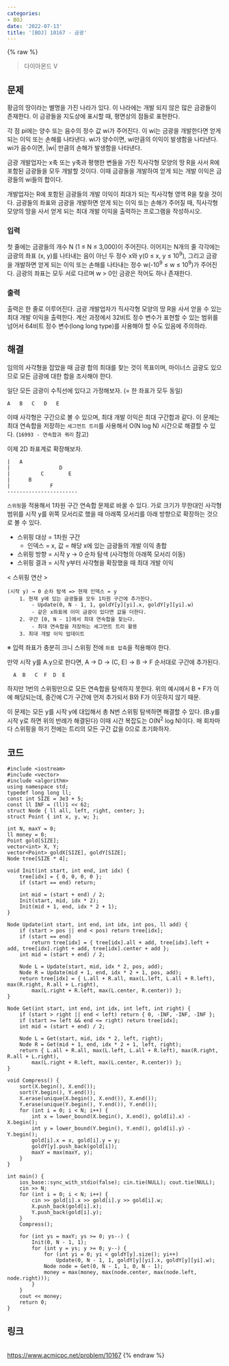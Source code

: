 ```yaml
---
categories:
- BOJ
date: '2022-07-13'
title: '[BOJ] 10167 - 금광'
---
```


{% raw %}
> 다이아몬드 V<br>

## 문제
황금의 땅이라는 별명을 가진 나라가 있다. 이 나라에는 개발 되지 않은 많은 금광들이 존재한다. 이 금광들을 지도상에 표시할 때, 평면상의 점들로 표현한다.

각 점 pi에는 양수 또는 음수의 정수 값 wi가 주어진다. 이 wi는 금광을 개발한다면 얻게 되는 이익 또는 손해를 나타낸다. wi가 양수이면, wi만큼의 이익이 발생함을 나타낸다. wi가 음수이면, |wi| 만큼의 손해가 발생함을 나타낸다.

금광 개발업자는 x축 또는 y축과 평행한 변들을 가진 직사각형 모양의 땅 R을 사서 R에 포함된 금광들을 모두 개발할 것이다. 이때 금광들을 개발하여 얻게 되는 개발 이익은 금광들의 wi들의 합이다.

개발업자는 R에 포함된 금광들의 개발 이익이 최대가 되는 직사각형 영역 R을 찾을 것이다. 금광들의 좌표와 금광을 개발하면 얻게 되는 이익 또는 손해가 주어질 때, 직사각형 모양의 땅을 사서 얻게 되는 최대 개발 이익을 출력하는 프로그램을 작성하시오.

### 입력
첫 줄에는 금광들의 개수 N (1 ≤ N ≤ 3,000)이 주어진다. 이어지는 N개의 줄 각각에는 금광의 좌표 (x, y)를 나타내는 음이 아닌 두 정수 x와 y(0 ≤ x, y ≤ 10<sup>9</sup>), 그리고 금광을 개발하면 얻게 되는 이익 또는 손해를 나타내는 정수 w(-10<sup>9</sup>  ≤ w ≤ 10<sup>9</sup>)가 주어진다. 금광의 좌표는 모두 서로 다르며 w > 0인 금광은 적어도 하나 존재한다.

### 출력
출력은 한 줄로 이루어진다. 금광 개발업자가 직사각형 모양의 땅 R을 사서 얻을 수 있는 최대 개발 이익을 출력한다. 계산 과정에서 32비트 정수 변수가 표현할 수 있는 범위를 넘어서 64비트 정수 변수(long long type)를 사용해야 할 수도 있음에 주의하라.

## 해결
임의의 사각형을 잡았을 때 금광 합의 최대를 찾는 것이 목표이며, 마이너스 금광도 있으므로 모든 금광에 대한 합을 조사해야 한다.

일단 모든 금광이 수직선에 있다고 가정해보자. (= 한 좌표가 모두 동일)
```
A   B   C   D   E
```
이때 사각형은 구간으로 볼 수 있으며, 최대 개발 이익은 최대 구간합과 같다. 이 문제는 최대 연속합을 저장하는 `세그먼트 트리`를 사용해서 O(N log N) 시간으로 해결할 수 있다. (`16993 - 연속합과 쿼리` 참고)

이제 2D 좌표계로 확장해보자.
```
|   A
|                D
|          C        E
|      B
|             F
-----------------------
```
`스위핑`을 적용해서 1차원 구간 연속합 문제로 바꿀 수 있다. 가로 크기가 무한대인 사각형 범위를 시작 y를 위쪽 모서리로 했을 때 아래쪽 모서리를 아래 방향으로 확장하는 것으로 볼 수 있다.
- 스위핑 대상 = 1차원 구간
	- 인덱스 = x, 값 = 해당 x에 있는 금광들의 개발 이익 총합
- 스위핑 방향 = 시작 y → 0 순차 탐색 (사각형의 아래쪽 모서리 이동)
- 스위핑 결과 = 시작 y부터 사각형을 확장했을 때 최대 개발 이익

< 스위핑 연산 >
```
(시작 y) → 0 순차 탐색 => 현재 인덱스 = y
	1. 현재 y에 있는 금광들을 모두 1차원 구간에 추가한다.
		- Update(0, N - 1, 1, goldY[y][yi].x, goldY[y][yi].w)
		- 같은 x좌표에 이미 금광이 있다면 값을 더한다.
	2. 구간 [0, N - 1]에서 최대 연속합을 찾는다.
		- 최대 연속합을 저장하는 세그먼트 트리 활용
	3. 최대 개발 이익 업데이트
```
※ 입력 좌표가 충분히 크니 스위핑 전에 `좌표 압축`을 적용해야 한다.

만약 시작 y를 A.y으로 한다면, A → D → (C, E) → B → F 순서대로 구간에 추가된다. 
```
  A  B   C  F  D  E
```
하지만 1번의 스위핑만으로 모든 연속합을 탐색하지 못한다. 위의 예시에서 B + F가 이에 해당되는데, 중간에 C가 구간에 먼저 추가되서 B와 F가 이웃하지 않기 때문.

이 문제는 모든 y를 시작 y에 대입해서 총 N번 스위핑 탐색하면 해결할 수 있다. (B.y를 시작 y로 하면 위의 반례가 해결된다) 이때 시간 복잡도는 O(N<sup>2</sup> log N)이다. 매 회차마다 스위핑을 하기 전에는 트리의 모든 구간 값을 0으로 초기화하자.

## 코드
```
#include <iostream>
#include <vector>
#include <algorithm>
using namespace std;
typedef long long ll;
const int SIZE = 3e3 + 5;
const ll INF = (ll)1 << 62;
struct Node { ll all, left, right, center; };
struct Point { int x, y, w; };

int N, maxY = 0;
ll money = 0;
Point gold[SIZE];
vector<int> X, Y;
vector<Point> goldX[SIZE], goldY[SIZE];
Node tree[SIZE * 4];

void Init(int start, int end, int idx) {
	tree[idx] = { 0, 0, 0, 0 };
	if (start == end) return;

	int mid = (start + end) / 2;
	Init(start, mid, idx * 2);
	Init(mid + 1, end, idx * 2 + 1);
}

Node Update(int start, int end, int idx, int pos, ll add) {
	if (start > pos || end < pos) return tree[idx];
	if (start == end) 
		return tree[idx] = { tree[idx].all + add, tree[idx].left + add, tree[idx].right + add, tree[idx].center + add };
	int mid = (start + end) / 2;

	Node L = Update(start, mid, idx * 2, pos, add);
	Node R = Update(mid + 1, end, idx * 2 + 1, pos, add);
	return tree[idx] = { L.all + R.all, max(L.left, L.all + R.left), max(R.right, R.all + L.right),
		max(L.right + R.left, max(L.center, R.center)) };
}

Node Get(int start, int end, int idx, int left, int right) {
	if (start > right || end < left) return { 0, -INF, -INF, -INF };
	if (start >= left && end <= right) return tree[idx];
	int mid = (start + end) / 2;

	Node L = Get(start, mid, idx * 2, left, right);
	Node R = Get(mid + 1, end, idx * 2 + 1, left, right);
	return { L.all + R.all, max(L.left, L.all + R.left), max(R.right, R.all + L.right),
		max(L.right + R.left, max(L.center, R.center)) };
}

void Compress() {
	sort(X.begin(), X.end());
	sort(Y.begin(), Y.end());
	X.erase(unique(X.begin(), X.end()), X.end());
	Y.erase(unique(Y.begin(), Y.end()), Y.end());
	for (int i = 0; i < N; i++) {
		int x = lower_bound(X.begin(), X.end(), gold[i].x) - X.begin();
		int y = lower_bound(Y.begin(), Y.end(), gold[i].y) - Y.begin();
		gold[i].x = x, gold[i].y = y;
		goldY[y].push_back(gold[i]);
		maxY = max(maxY, y);
	}
}

int main() {
	ios_base::sync_with_stdio(false); cin.tie(NULL); cout.tie(NULL);
	cin >> N;
	for (int i = 0; i < N; i++) {
		cin >> gold[i].x >> gold[i].y >> gold[i].w;
		X.push_back(gold[i].x);
		Y.push_back(gold[i].y);
	}
	Compress();

	for (int ys = maxY; ys >= 0; ys--) {
		Init(0, N - 1, 1);
		for (int y = ys; y >= 0; y--) {
			for (int yi = 0; yi < goldY[y].size(); yi++)
				Update(0, N - 1, 1, goldY[y][yi].x, goldY[y][yi].w);
			Node node = Get(0, N - 1, 1, 0, N - 1);
			money = max(money, max(node.center, max(node.left, node.right)));
		}
	}
	cout << money;
	return 0;
}
```

## 링크
<br>https://www.acmicpc.net/problem/10167
{% endraw %}